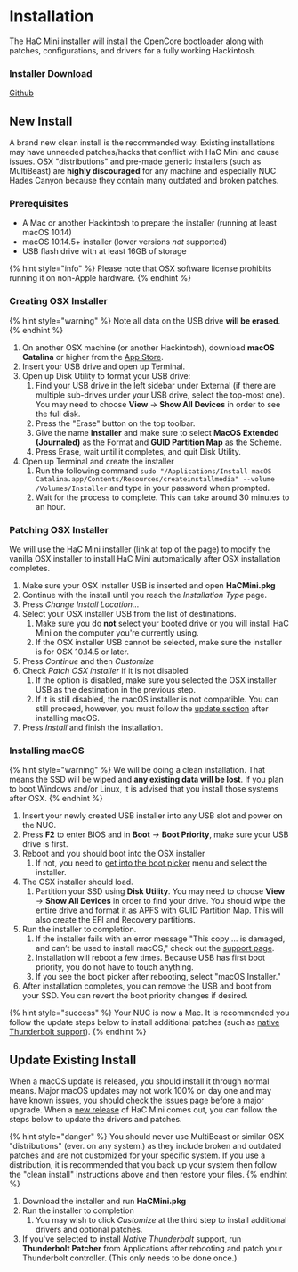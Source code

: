 # Installation

The HaC Mini installer will install the OpenCore bootloader along with patches, configurations, and drivers for a fully working Hackintosh.

### Installer Download

[Github](https://github.com/osy86/HaC-Mini/releases)

## New Install

A brand new clean install is the recommended way. Existing installations may have unneeded patches/hacks that conflict with HaC Mini and cause issues. OSX "distributions" and pre-made generic installers \(such as MultiBeast\) are **highly discouraged** for any machine and especially NUC Hades Canyon because they contain many outdated and broken patches.

### Prerequisites

* A Mac or another Hackintosh to prepare the installer \(running at least macOS 10.14\)
* macOS 10.14.5+ installer \(lower versions _not_ supported\)
* USB flash drive with at least 16GB of storage

{% hint style="info" %}
Please note that OSX software license prohibits running it on non-Apple hardware.
{% endhint %}

### Creating OSX Installer

{% hint style="warning" %}
Note all data on the USB drive **will be erased**.
{% endhint %}

1. On another OSX machine \(or another Hackintosh\), download **macOS Catalina** or higher from the [App Store](https://apps.apple.com/us/app/macos-catalina/id1466841314?mt=12).
2. Insert your USB drive and open up Terminal.
3. Open up Disk Utility to format your USB drive:
   1. Find your USB drive in the left sidebar under External \(if there are multiple sub-drives under your USB drive, select the top-most one\). You may need to choose **View** -&gt; **Show All Devices** in order to see the full disk.
   2. Press the "Erase" button on the top toolbar.
   3. Give the name **Installer** and make sure to select **MacOS Extended (Journaled)** as the Format and **GUID Partition Map** as the Scheme.
   4. Press Erase, wait until it completes, and quit Disk Utility.
4. Open up Terminal and create the installer
   1. Run the following command `sudo "/Applications/Install macOS Catalina.app/Contents/Resources/createinstallmedia" --volume /Volumes/Installer` and type in your password when prompted.
   2. Wait for the process to complete. This can take around 30 minutes to an hour.

### Patching OSX Installer

We will use the HaC Mini installer \(link at top of the page\) to modify the vanilla OSX installer to install HaC Mini automatically after OSX installation completes.

1. Make sure your OSX installer USB is inserted and open **HaCMini.pkg**
2. Continue with the install until you reach the _Installation Type_ page.
3. Press _Change Install Location..._
4. Select your OSX installer USB from the list of destinations.
   1. Make sure you do **not** select your booted drive or you will install HaC Mini on the computer you're currently using.
   2. If the OSX installer USB cannot be selected, make sure the installer is for OSX 10.14.5 or later.
5. Press _Continue_ and then _Customize_
6. Check _Patch OSX installer_ if it is not disabled
   1. If the option is disabled, make sure you selected the OSX installer USB as the destination in the previous step.
   2. If it is still disabled, the macOS installer is not compatible. You can still proceed, however, you must follow the [update section](installation.md#update-existing-install) after installing macOS.
7. Press _Install_ and finish the installation.

### Installing macOS

{% hint style="warning" %}
We will be doing a clean installation. That means the SSD will be wiped and **any existing data will be lost**. If you plan to boot Windows and/or Linux, it is advised that you install those systems after OSX.
{% endhint %}

1. Insert your newly created USB installer into any USB slot and power on the NUC.
2. Press **F2** to enter BIOS and in **Boot** -&gt; **Boot Priority**, make sure your USB drive is first.
3. Reboot and you should boot into the OSX installer
   1. If not, you need to [get into the boot picker](../post-installation/support.md#getting-into-boot-picker-menu) menu and select the installer.
4. The OSX installer should load.
   1. Partition your SSD using **Disk Utility**. You may need to choose **View** -&gt; **Show All Devices** in order to find your drive. You should wipe the entire drive and format it as APFS with GUID Partition Map. This will also create the EFI and Recovery partitions.
5. Run the installer to completion.
   1. If the installer fails with an error message "This copy ... is damaged, and can’t be used to install macOS," check out the [support page](../post-installation/support.md#this-copy-is-damaged-and-cant-be-used-to-install-macos).
   2. Installation will reboot a few times. Because USB has first boot priority, you do not have to touch anything.
   3. If you see the boot picker after rebooting, select "macOS Installer."
6. After installation completes, you can remove the USB and boot from your SSD. You can revert the boot priority changes if desired.

{% hint style="success" %}
Your NUC is now a Mac. It is recommended you follow the update steps below to install additional patches \(such as [native Thunderbolt support](../details/thunderbolt-3-fix-part-3.md)\).
{% endhint %}

## Update Existing Install

When a macOS update is released, you should install it through normal means. Major macOS updates may not work 100% on day one and may have known issues, you should check the [issues page](https://github.com/osy86/HaC-Mini/issues) before a major upgrade. When a [new release](https://github.com/osy86/HaC-Mini/releases/latest) of HaC Mini comes out, you can follow the steps below to update the drivers and patches.

{% hint style="danger" %}
You should never use MultiBeast or similar OSX "distributions" \(ever. on any system.\) as they include broken and outdated patches and are not customized for your specific system. If you use a distribution, it is recommended that you back up your system then follow the "clean install" instructions above and then restore your files.
{% endhint %}

1. Download the installer and run **HaCMini.pkg**
2. Run the installer to completion
   1. You may wish to click _Customize_ at the third step to install additional drivers and optional patches.
3. If you've selected to install _Native Thunderbolt_ support, run **Thunderbolt Patcher** from Applications after rebooting and patch your Thunderbolt controller. \(This only needs to be done once.\)

